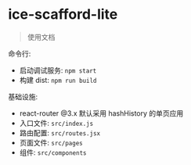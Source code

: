 # ice-scafford-lite

> 使用文档

命令行:

- 启动调试服务: `npm start`
- 构建 dist: `npm run build`

基础设施:

- react-router @3.x 默认采用 hashHistory 的单页应用
- 入口文件: `src/index.js`
- 路由配置: `src/routes.jsx`
- 页面文件: `src/pages`
- 组件: `src/components`

